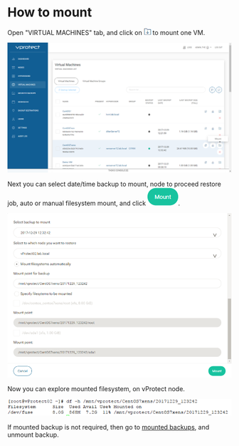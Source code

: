 # How to mount

Open "VIRTUAL MACHINES" tab, and click on ![](../.gitbook/assets/admin_webui_how_mount_icon_mount%20%281%29.png) to mount one VM.

![](../.gitbook/assets/admin_webui_how_mount_select_one.png)

Next you can select date/time backup to mount, node to proceed restore job, auto or manual filesystem mount, and click ![](../.gitbook/assets/admin_webui_how_mount_icon_blue_mount.png).

![](../.gitbook/assets/admin_webui_how_mount_chose.png)

Now you can explore mounted filesystem, on vProtect node.

![](../.gitbook/assets/admin_webui_how_mount_filesystem.png)

If mounted backup is not required, then go to [mounted backups](admin_webui_mounted_backups.md), and unmount backup.

